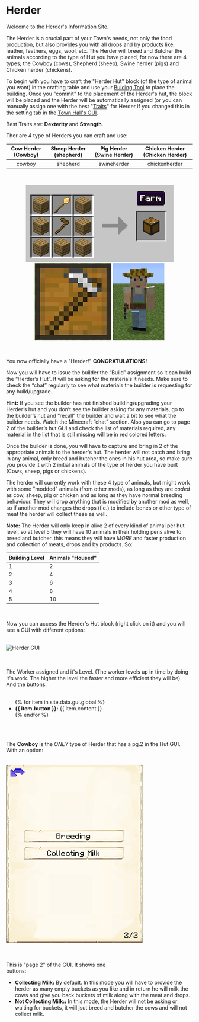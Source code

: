 # Herder

Welcome to the Herder's Information Site.

The Herder is a crucial part of your Town's needs, not only the food production, but also provides you with all drops and by products like; leather, feathers, eggs, wool, etc. The Herder will breed and Butcher the animals according to the type of Hut you have placed, for now there are 4 types; the Cowboy (cows), Shepherd (sheep), Swine herder (pigs) and Chicken herder (chickens).

To begin with you have to craft the "Herder Hut" block (of the type of animal you want) in the crafting table and use your [Buiding Tool](../../source/tutorials/building_tool) to place the building. Once you "commit" to the placement of the Herder's hut, the block will be placed and the Herder will be automatically assigned (or you can manually assign one with the best  "[Traits](../../source/tutorials/worker_info)" for Herder if you changed this in the setting tab in the [Town Hall's GUI](../../source/buildings/townhall).

Best Traits are: **Dexterity** and **Strength**.

Ther are 4 type of Herders you can craft and use:

| **Cow Herder (Cowboy)** | **Sheep Herder (shepherd)** | **Pig Herder (Swine Herder)** | **Chicken Herder (Chicken Herder)** |
|:-:|:-:|:-:|:-:|
| <recipe>cowboy</recipe> | <recipe>shepherd</recipe> | <recipe>swineherder</recipe> | <recipe>chickenherder</recipe> |

<br>
<p style="text-align:center;"><img src="../../assets/images/Workers/farmer_recipe.png" alt="Farmer Recipe">    <img src="../../assets/images/Workers/farmers_hutblock.png" alt="Farmer Hut Block">    <img src="../../assets/images/Workers/farmer.png" alt="Farmer"></p>
<br>

You now officially have a "Herder!" **CONGRATULATIONS!**

Now you will have to issue the builder the “Build” assignment so it can build the “Herder’s Hut”. It will be asking for the materials it needs. Make sure to check the “chat” regularly to see what materials the builder is requesting for any build/upgrade.

**Hint:** If you see the builder has not finished building/upgrading your Herder’s hut and you don’t see the builder asking for any materials, go to the builder’s hut and “recall” the builder and wait a bit to see what the builder needs. Watch the Minecraft “chat” section. Also you can go to page 2 of the builder’s hut GUI and check the list of materials required, any material in the list that is still missing will be in red colored letters.

Once the builder is done, you will have to capture and bring in 2 of the appropriate animals to the herder's hut. The herder will not catch and bring in any animal, only breed and butcher the ones in his hut area, so make sure you provide it with 2 initial animals of the type of herder you have built (Cows, sheep, pigs or chickens).

The herder will currently work with these 4 type of animals, but might work with some "modded" animals (from other mods), as long as they are *coded* as cow, sheep, pig or chicken and as long as they have normal breeding behaviour. They will drop anything that is modified by another mod as well, so if another mod changes the drops (f.e.) to include bones or other type of meat the herder will collect these as well.

**Note:** The Herder will only keep in alive 2 of every kiind of animal per hut level, so at level 5 they will have 10 animals in their holding pens alive to breed and butcher. this means they will have *MORE* and faster production and collection of meats, drops and by products. So:


| Building Level | Animals "Housed" |
| ----- | ----- |
| 1 | 2 |
| 2 | 4 |
| 3 | 6 |
| 4 | 8 |
| 5 | 10 |

<br>

Now you can access the Herder's Hut block (right click on it) and you will see a GUI with different options:

<br>
<div class="row">
  <div class="col-sm-12 col-md">
    <img src="../../assets/images/gui/herdergui.png" class="img-fluid mx-auto" alt="Herder GUI">
  </div>
  <div class="col-sm-12 col-md">
    <br>
    <br>
    <p>The Worker assigned and it's Level. (The worker levels up in time by doing it's work. The higher the level the faster and more efficient they will be). And the buttons:</p>
    <ul><br>
      {% for item in site.data.gui.global %}
        <li><strong>{{ item.button }}:</strong> {{ item.content }}</li>
      {% endfor %}
    </ul>
  </div>
</div>
<br><br>

The **Cowboy** is the *ONLY* type of Herder that has a pg.2 in the Hut GUI. With an option:

<br>
<div class="row">
  <div class="col-sm-12 col-md">
    <img src="../../assets/images/gui/cowboygui2.png" class="img-fluid mx-auto" alt="Farmer GUI">
  </div>
  <div class="col-sm-12 col-md">
    <br>
    <br>
    <p>This is "page 2" of the GUI. It shows one <br>buttons:</p>
    <ul>
      <li><b>Collecting Milk:</b> By default. In this mode you will have to provide the herder as many empty buckets as you like and in return he will milk the cows and give you back buckets of milk along with the meat and drops.</li>
      <li><b>Not Collecting Milk::</b> In this mode, the Herder will not be asking or waiting for buckets, it will jsut breed and butcher the cows and will not collect milk.</li>
    </ul>
  </div>
</div>
